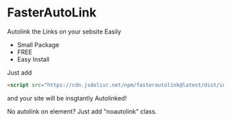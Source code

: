 # FasterAutoLink

Autolink the Links on your sebsite Easily

* Small Package
* FREE
* Easy Install

Just add 
```html
<script src="https://cdn.jsdelivr.net/npm/fasterautolink@latest/dist/index.js" />
```
and your site will be insgtantly Autolinked!

No autolink on element? Just add "noautolink" class.